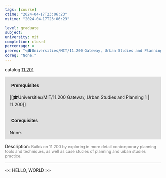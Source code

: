 ```yaml
---
tags: [course]
ctime: "2024-04-17T23:06:23"
mstime: "2024-04-17T23:06:23"

level: graduate
subject: 
university: mit
completion: closed
percentage: 0
prereq: "<🎓Universities/MIT/11.200 Gateway, Urban Studies and Planning 1>"
coreq: "None."
---
```


catalog [11.201](http://student.mit.edu/catalog/m11b.html#11.201)

<span style="display: block; padding: 15px; background-color: rgb(100, 100, 100, 0.2);"><font id="m_prereq488_0" style="display: block; font-family: Arial, sans-serif; font-weight: bold; padding: 5px">Prerequisites</font><br><span id="prereq488_0">[[🎓Universities/MIT/11.200 Gateway, Urban Studies and Planning 1 | 11.200]]</span></span>
<span style="display: block; padding: 15px; background-color: rgb(100, 100, 100, 0.2);"><font id="m_coreq488_0" style="display: block; font-family: Arial, sans-serif; font-weight: bold; padding: 5px">Corequisites</font><br><span id="coreq488_0">None.</span></span>

<font style="">Description:</font>
<font style="color: grey; font-size: 0.8rem;">Builds on 11.200 by exploring in more detail contemporary planning tools and techniques, as well as case studies of planning and urban studies practice.</font>



---

<< HELLO, WORLD >>
